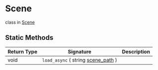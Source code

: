 # Scene
class in [Scene](../Scene.md)

## Static Methods
| Return Type | Signature | Description |
|---|---|---|
| void | `load_async` ( string <ins>scene_path</ins> ) |  |
